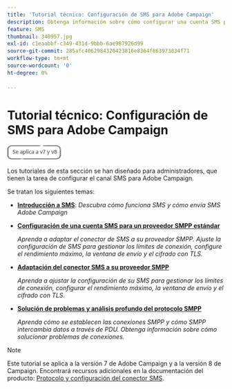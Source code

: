 ```yaml
---
title: 'Tutorial técnico: Configuración de SMS para Adobe Campaign'
description: Obtenga información sobre cómo configurar una cuenta SMS para proveedores SMTP y cómo analizar y solucionar problemas de la configuración.
feature: SMS
thumbnail: 340957.jpg
exl-id: c1eaabbf-c349-431d-9bbb-6ae987926d99
source-git-commit: 285afc4062984320423816e8364f863973834f71
workflow-type: tm+mt
source-wordcount: '0'
ht-degree: 0%

---
```


# Tutorial técnico: Configuración de SMS para Adobe Campaign

![Aplicable a las versiones 7 y 8](../assets/V7-V8-stamp.png)

Los tutoriales de esta sección se han diseñado para administradores, que tienen la tarea de configurar el canal SMS para Adobe Campaign.

Se tratan los siguientes temas:

* **[Introducción a SMS](/help/tutorial-sms/introduction-to-sms.md)**:
   *Descubra cómo funciona SMS y cómo envía SMS Adobe Campaign*

* **[Configuración de una cuenta SMS para un proveedor SMPP estándar](/help/tutorial-sms/set-up-account-for-standard-smpp-provider.md)**

   *Aprenda a adaptar el conector de SMS a su proveedor SMPP. Ajuste la configuración de SMS para gestionar los límites de conexión, configure el rendimiento máximo, la ventana de envío y el cifrado con TLS.*

* **[Adaptación del conector SMS a su proveedor SMPP](/help/tutorial-sms/adapt-sms-connector-to-smpp-provider.md)**

   *Aprenda a ajustar la configuración de su SMS para gestionar los límites de conexión, configurar el rendimiento máximo, la ventana de envío y el cifrado con TLS.*

* **[Solución de problemas y análisis profundo del protocolo SMPP](/help/tutorial-sms/smpp-deep-dive-and-troubleshooting.md)**

   *Aprenda cómo se establecen las conexiones SMPP y cómo SMPP intercambia datos a través de PDU. Obtenga información sobre cómo solucionar problemas de conexiones.*

>[!NOTE]
>
>Este tutorial se aplica a la versión 7 de Adobe Campaign y a la versión 8 de Campaign. Encontrará recursos adicionales en la documentación del producto: [Protocolo y configuración del conector SMS](https://experienceleague.adobe.com/docs/campaign-classic/using/sending-messages/sending-messages-on-mobiles/sms-protocol.html?lang=es#sending-messages).
